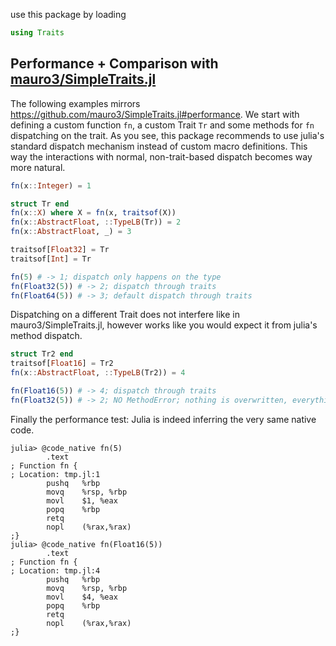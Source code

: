 
use this package by loading
```julia
using Traits
```



Performance + Comparison with [mauro3/SimpleTraits.jl](https://github.com/mauro3/SimpleTraits.jl)
-----------------------------------------------------------

The following examples mirrors  https://github.com/mauro3/SimpleTraits.jl#performance.
We start with defining a custom function ``fn``, a custom Trait ``Tr`` and some methods for ``fn`` dispatching on the trait.
As you see, this package recommends to use julia's standard dispatch mechanism instead of custom macro definitions. This way the interactions with normal, non-trait-based dispatch becomes way more natural.
```julia
fn(x::Integer) = 1

struct Tr end
fn(x::X) where X = fn(x, traitsof(X))
fn(x::AbstractFloat, ::TypeLB(Tr)) = 2
fn(x::AbstractFloat, _) = 3

traitsof[Float32] = Tr
traitsof[Int] = Tr

fn(5) # -> 1; dispatch only happens on the type
fn(Float32(5)) # -> 2; dispatch through traits
fn(Float64(5)) # -> 3; default dispatch through traits
```
Dispatching on a different Trait does not interfere like in mauro3/SimpleTraits.jl, however works like you would expect it from julia's method dispatch.
```julia
struct Tr2 end
traitsof[Float16] = Tr2
fn(x::AbstractFloat, ::TypeLB(Tr2)) = 4

fn(Float16(5)) # -> 4; dispatch through traits
fn(Float32(5)) # -> 2; NO MethodError; nothing is overwritten, everything works like you would hope for
```
Finally the performance test: Julia is indeed inferring the very same native code.
```julia-repl
julia> @code_native fn(5)
        .text
; Function fn {
; Location: tmp.jl:1
        pushq   %rbp
        movq    %rsp, %rbp
        movl    $1, %eax
        popq    %rbp
        retq
        nopl    (%rax,%rax)
;}
julia> @code_native fn(Float16(5))
        .text
; Function fn {
; Location: tmp.jl:4
        pushq   %rbp
        movq    %rsp, %rbp
        movl    $4, %eax
        popq    %rbp
        retq
        nopl    (%rax,%rax)
;}
```
